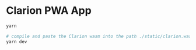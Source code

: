 # Clarion PWA App

```sh
yarn

# compile and paste the Clarion wasm into the path ./static/clarion.wasm
yarn dev
```
